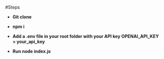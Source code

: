 #Steps

- **Git clone**

- **npm i**

- **Add a .env file in your root folder with your API key OPENAI_API_KEY = your_api_key**

- **Run node index.js**
